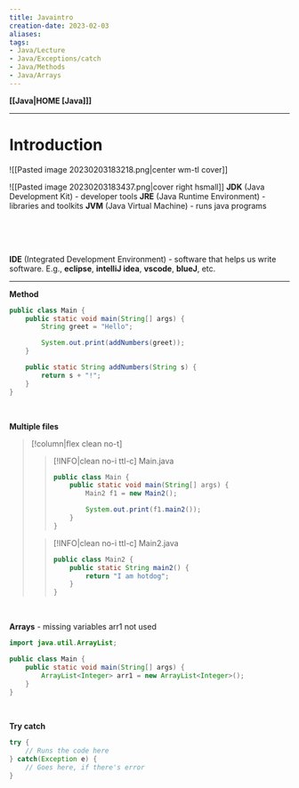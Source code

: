 ```yaml
---
title: Javaintro
creation-date: 2023-02-03
aliases:
tags:
- Java/Lecture
- Java/Exceptions/catch
- Java/Methods
- Java/Arrays
---
```

**[[Java|HOME [Java]]]**

---
# Introduction
![[Pasted image 20230203183218.png|center wm-tl cover]]

![[Pasted image 20230203183437.png|cover right hsmall]]
**JDK** (Java Development Kit) - developer tools
**JRE** (Java Runtime Environment) - libraries and toolkits
**JVM** (Java Virtual Machine) - runs java programs

<br>

<br>

<br>

**IDE** (Integrated Development Environment) - software that helps us write software. E.g., **eclipse**, **intelliJ idea**, **vscode**, **blueJ**, etc.

---
**Method**
```java
public class Main {
    public static void main(String[] args) {
        String greet = "Hello";

        System.out.print(addNumbers(greet));
    }

    public static String addNumbers(String s) {
        return s + "!";
    }
}
```
<br>

**Multiple files**
>[!column|flex clean no-t]
>>[!INFO|clean no-i ttl-c] Main.java
>> ```java
>> public class Main {
>>     public static void main(String[] args) {
>>         Main2 f1 = new Main2();
>> 
>>         System.out.print(f1.main2());
>>     }
>> }
>> ```
>
>>[!INFO|clean no-i ttl-c] Main2.java
>> ```java
>> public class Main2 {
>>     public static String main2() {
>>         return "I am hotdog";
>>     }
>> }
>> ```

<br>

**Arrays** - missing variables arr1 not used
```java
import java.util.ArrayList;

public class Main {
    public static void main(String[] args) {
        ArrayList<Integer> arr1 = new ArrayList<Integer>();
    }
}
```
<br>

**Try catch**
```java
try {
	// Runs the code here
} catch(Exception e) {
	// Goes here, if there's error
}
```